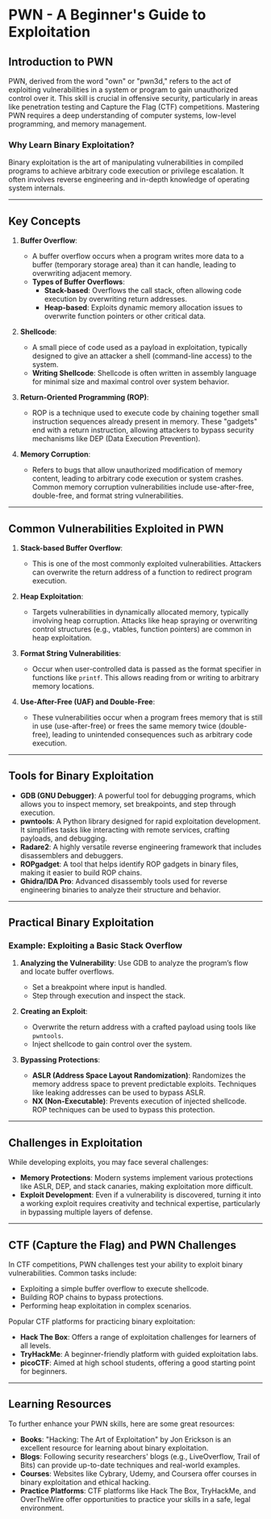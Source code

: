 
# PWN - A Beginner's Guide to Exploitation

## Introduction to PWN

PWN, derived from the word "own" or "pwn3d," refers to the act of exploiting vulnerabilities in a system or program to gain unauthorized control over it. This skill is crucial in offensive security, particularly in areas like penetration testing and Capture the Flag (CTF) competitions. Mastering PWN requires a deep understanding of computer systems, low-level programming, and memory management.

### Why Learn Binary Exploitation?
Binary exploitation is the art of manipulating vulnerabilities in compiled programs to achieve arbitrary code execution or privilege escalation. It often involves reverse engineering and in-depth knowledge of operating system internals.

---

## Key Concepts

1. **Buffer Overflow**:
   - A buffer overflow occurs when a program writes more data to a buffer (temporary storage area) than it can handle, leading to overwriting adjacent memory.
   - **Types of Buffer Overflows**:
     - **Stack-based**: Overflows the call stack, often allowing code execution by overwriting return addresses.
     - **Heap-based**: Exploits dynamic memory allocation issues to overwrite function pointers or other critical data.

2. **Shellcode**:
   - A small piece of code used as a payload in exploitation, typically designed to give an attacker a shell (command-line access) to the system.
   - **Writing Shellcode**: Shellcode is often written in assembly language for minimal size and maximal control over system behavior.

3. **Return-Oriented Programming (ROP)**:
   - ROP is a technique used to execute code by chaining together small instruction sequences already present in memory. These "gadgets" end with a return instruction, allowing attackers to bypass security mechanisms like DEP (Data Execution Prevention).

4. **Memory Corruption**:
   - Refers to bugs that allow unauthorized modification of memory content, leading to arbitrary code execution or system crashes. Common memory corruption vulnerabilities include use-after-free, double-free, and format string vulnerabilities.

---

## Common Vulnerabilities Exploited in PWN

1. **Stack-based Buffer Overflow**:
   - This is one of the most commonly exploited vulnerabilities. Attackers can overwrite the return address of a function to redirect program execution.
   
2. **Heap Exploitation**:
   - Targets vulnerabilities in dynamically allocated memory, typically involving heap corruption. Attacks like heap spraying or overwriting control structures (e.g., vtables, function pointers) are common in heap exploitation.

3. **Format String Vulnerabilities**:
   - Occur when user-controlled data is passed as the format specifier in functions like `printf`. This allows reading from or writing to arbitrary memory locations.

4. **Use-After-Free (UAF) and Double-Free**:
   - These vulnerabilities occur when a program frees memory that is still in use (use-after-free) or frees the same memory twice (double-free), leading to unintended consequences such as arbitrary code execution.

---

## Tools for Binary Exploitation

- **GDB (GNU Debugger)**: A powerful tool for debugging programs, which allows you to inspect memory, set breakpoints, and step through execution.
- **pwntools**: A Python library designed for rapid exploitation development. It simplifies tasks like interacting with remote services, crafting payloads, and debugging.
- **Radare2**: A highly versatile reverse engineering framework that includes disassemblers and debuggers.
- **ROPgadget**: A tool that helps identify ROP gadgets in binary files, making it easier to build ROP chains.
- **Ghidra/IDA Pro**: Advanced disassembly tools used for reverse engineering binaries to analyze their structure and behavior.

---

## Practical Binary Exploitation

### Example: Exploiting a Basic Stack Overflow
1. **Analyzing the Vulnerability**: Use GDB to analyze the program’s flow and locate buffer overflows.
   - Set a breakpoint where input is handled.
   - Step through execution and inspect the stack.
   
2. **Creating an Exploit**:
   - Overwrite the return address with a crafted payload using tools like `pwntools`.
   - Inject shellcode to gain control over the system.
   
3. **Bypassing Protections**:
   - **ASLR (Address Space Layout Randomization)**: Randomizes the memory address space to prevent predictable exploits. Techniques like leaking addresses can be used to bypass ASLR.
   - **NX (Non-Executable)**: Prevents execution of injected shellcode. ROP techniques can be used to bypass this protection.

---

## Challenges in Exploitation

While developing exploits, you may face several challenges:

- **Memory Protections**: Modern systems implement various protections like ASLR, DEP, and stack canaries, making exploitation more difficult.
- **Exploit Development**: Even if a vulnerability is discovered, turning it into a working exploit requires creativity and technical expertise, particularly in bypassing multiple layers of defense.

---

## CTF (Capture the Flag) and PWN Challenges

In CTF competitions, PWN challenges test your ability to exploit binary vulnerabilities. Common tasks include:
- Exploiting a simple buffer overflow to execute shellcode.
- Building ROP chains to bypass protections.
- Performing heap exploitation in complex scenarios.

Popular CTF platforms for practicing binary exploitation:
- **Hack The Box**: Offers a range of exploitation challenges for learners of all levels.
- **TryHackMe**: A beginner-friendly platform with guided exploitation labs.
- **picoCTF**: Aimed at high school students, offering a good starting point for beginners.

---

## Learning Resources

To further enhance your PWN skills, here are some great resources:
- **Books**: "Hacking: The Art of Exploitation" by Jon Erickson is an excellent resource for learning about binary exploitation.
- **Blogs**: Following security researchers' blogs (e.g., LiveOverflow, Trail of Bits) can provide up-to-date techniques and real-world examples.
- **Courses**: Websites like Cybrary, Udemy, and Coursera offer courses in binary exploitation and ethical hacking.
- **Practice Platforms**: CTF platforms like Hack The Box, TryHackMe, and OverTheWire offer opportunities to practice your skills in a safe, legal environment.

